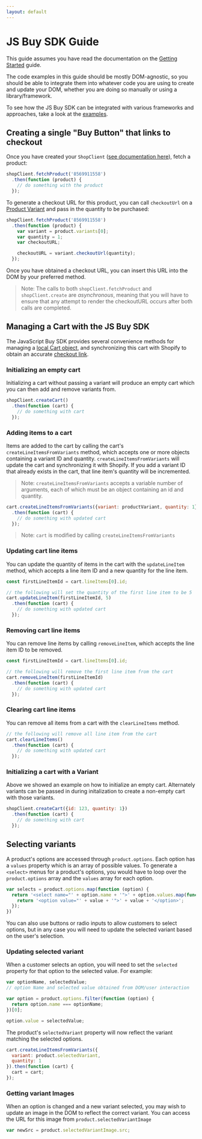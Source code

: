 ```yaml
---
layout: default
---
```


# JS Buy SDK Guide

This guide assumes you have read the documentation on the [Getting Started](/js-buy-sdk/) guide.

The code examples in this guide should be mostly DOM-agnostic, so you should be able to integrate them
into whatever code you are using to create and update your DOM, whether you are doing so manually
or using a library/framework.

To see how the JS Buy SDK can be integrated with various frameworks and approaches, take a look at
the [examples](/js-buy-sdk/examples).

## Creating a single "Buy Button" that links to checkout

Once you have created your `ShopClient` ([see documentation here](/js-buy-sdk/#creating-a-shop-client)), fetch a product:

```js
shopClient.fetchProduct('8569911558')
  .then(function (product) {
    // do something with the product
  });
```

To generate a checkout URL for this product, you can call `checkoutUrl` on a [Product Variant](/js-buy-sdk/api/classes/ProductVariantModel.html#method-checkoutUrl) and pass in the quantity to be purchased:

```js
shopClient.fetchProduct('8569911558')
  .then(function (product) {
    var variant = product.variants[0];
    var quantity = 1;
    var checkoutURL;

    checkoutURL = variant.checkoutUrl(quantity);
  });
```

Once you have obtained a checkout URL, you can insert this URL into the DOM by your preferred method.

> Note: The calls to both `shopClient.fetchProduct` and `shopClient.create` are *asynchronous*, meaning that
> you will have to ensure that any attempt to render the checkoutURL occurs after both calls are completed.

## Managing a Cart with the JS Buy SDK

The JavaScript Buy SDK provides several convenience methods for managing a [local Cart object](/js-buy-sdk/api/classes/CartModel.html), and synchronizing
this cart with Shopify to obtain an accurate [checkout link](/js-buy-sdk/api/classes/CartModel.html#prop-checkoutUrl).

### Initializing an empty cart

Initializing a cart without passing a variant will produce an empty cart which you can then
add and remove variants from.

```js
shopClient.createCart()
  .then(function (cart) {
    // do something with cart
  });
```

### Adding items to a cart

Items are added to the cart by calling the cart's `createLineItemsFromVariants` method, which accepts one or more objects containing
a variant ID and quantity. `createLineItemsFromVariants` will update the cart and synchronizing it with Shopify. If you add a
variant ID that already exists in the cart, that line item's quantity will be incremented.

> Note: `createLineItemsFromVariants` accepts a variable number of arguments, each of which must be an object containing an id and quantity.

```js
cart.createLineItemsFromVariants({variant: productVariant, quantity: 1})
  .then(function (cart) {
    // do something with updated cart
  });
```
> Note: `cart` is modified by calling `createLineItemsFromVariants`

### Updating cart line items

You can update the quantity of items in the cart with the `updateLineItem` method, which accepts a line item ID and a new quantity
for the line item.

```js
const firstLineItemId = cart.lineItems[0].id;

// the following will set the quantity of the first line item to be 5
cart.updateLineItem(firstLineItemId, 5)
  .then(function (cart) {
    // do something with updated cart
  });
```

### Removing cart line items

You can remove line items by calling `removeLineItem`, which accepts the line item ID to be removed.

```js
const firstLineItemId = cart.lineItems[0].id;

// the following will remove the first line item from the cart
cart.removeLineItem(firstLineItemId)
  .then(function (cart) {
    // do something with updated cart
  });
```

### Clearing cart line items

You can remove all items from a cart with the `clearLineItems` method.

```js
// the following will remove all line item from the cart
cart.clearLineItems()
  .then(function (cart) {
    // do something with updated cart
  });
```

### Initializing a cart with a Variant

Above we showed an example on how to initialize an empty cart. Alternately variants can be passed in during initalization to create a non-empty cart with those variants.

```js
shopClient.createCart({id: 123, quantity: 1})
  .then(function (cart) {
    // do something with cart
  });
```

## Selecting variants

A product's options are accessed through `product.options`. Each option has a `values` property which is an array of possible values.
To generate a `<select>` menus for a product's options, you would have to loop over the `product.options` array and the `values` array for each option.

```js
var selects = product.options.map(function (option) {
  return '<select name="' + option.name + '">' + option.values.map(function(value) {
    return '<option value="' + value + '">' + value + '</option>';
  });
})
```

You can also use buttons or radio inputs to allow customers to select options, but in any case you will need to update the selected variant based
on the user's selection.

### Updating selected variant

When a customer selects an option, you will need to set the `selected` property for that option to the selected value. For example:

```js
var optionName, selectedValue;
// option Name and selected value obtained from DOM/user interaction

var option = product.options.filter(function (option) {
  return option.name === optionName;
})[0];

option.value = selectedValue;
```

The product's `selectedVariant` property will now reflect the variant matching the selected options.

```js
cart.createLineItemsFromVariants({
  variant: product.selectedVariant,
  quantity: 1
}).then(function (cart) {
  cart = cart;
});
```

### Getting variant Images

When an option is changed and a new variant selected, you may wish to update an image in the DOM to reflect
the correct variant. You can access the URL for this image from `product.selectedVariantImage`

```js
var newSrc = product.selectedVariantImage.src;
```
